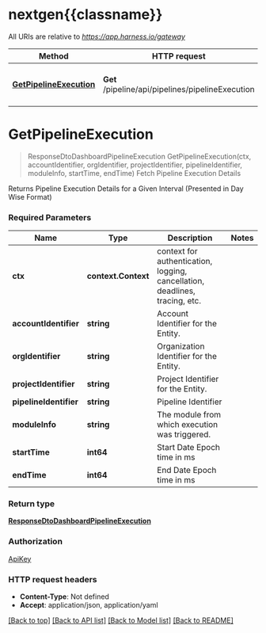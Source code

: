 # nextgen{{classname}}

All URIs are relative to *https://app.harness.io/gateway*

Method | HTTP request | Description
------------- | ------------- | -------------
[**GetPipelineExecution**](PipelineDashboardApi.md#GetPipelineExecution) | **Get** /pipeline/api/pipelines/pipelineExecution | Fetch Pipeline Execution Details

# **GetPipelineExecution**
> ResponseDtoDashboardPipelineExecution GetPipelineExecution(ctx, accountIdentifier, orgIdentifier, projectIdentifier, pipelineIdentifier, moduleInfo, startTime, endTime)
Fetch Pipeline Execution Details

Returns Pipeline Execution Details for a Given Interval (Presented in Day Wise Format)

### Required Parameters

Name | Type | Description  | Notes
------------- | ------------- | ------------- | -------------
 **ctx** | **context.Context** | context for authentication, logging, cancellation, deadlines, tracing, etc.
  **accountIdentifier** | **string**| Account Identifier for the Entity. | 
  **orgIdentifier** | **string**| Organization Identifier for the Entity. | 
  **projectIdentifier** | **string**| Project Identifier for the Entity. | 
  **pipelineIdentifier** | **string**| Pipeline Identifier | 
  **moduleInfo** | **string**| The module from which execution was triggered. | 
  **startTime** | **int64**| Start Date Epoch time in ms | 
  **endTime** | **int64**| End Date Epoch time in ms | 

### Return type

[**ResponseDtoDashboardPipelineExecution**](ResponseDTODashboardPipelineExecution.md)

### Authorization

[ApiKey](../README.md#ApiKey)

### HTTP request headers

 - **Content-Type**: Not defined
 - **Accept**: application/json, application/yaml

[[Back to top]](#) [[Back to API list]](../README.md#documentation-for-api-endpoints) [[Back to Model list]](../README.md#documentation-for-models) [[Back to README]](../README.md)

